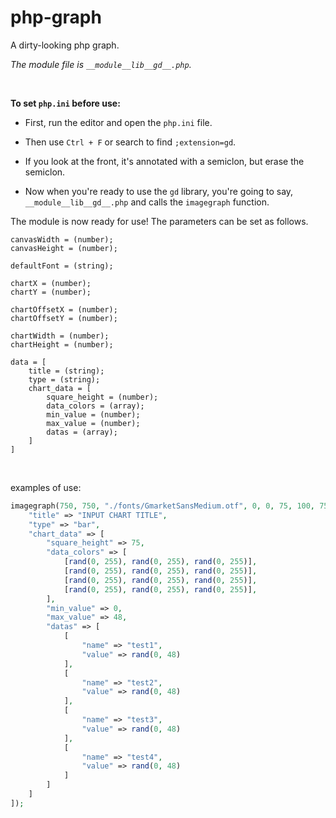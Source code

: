 # php-graph
A dirty-looking php graph.

*The module file is `__module__lib__gd__.php`.*

<br>

**To set `php.ini` before use:**

- First, run the editor and open the `php.ini` file.

- Then use `Ctrl + F` or search to find `;extension=gd`.

- If you look at the front, it's annotated with a semiclon, but erase the semiclon.

- Now when you're ready to use the `gd` library, you're going to say, `__module__lib__gd__.php` and calls the `imagegraph` function.

The module is now ready for use! The parameters can be set as follows.

```
canvasWidth = (number);
canvasHeight = (number);

defaultFont = (string);

chartX = (number);
chartY = (number);

chartOffsetX = (number);
chartOffsetY = (number);

chartWidth = (number);
chartHeight = (number);

data = [
    title = (string);
    type = (string);
    chart_data = [
        square_height = (number);
        data_colors = (array);
        min_value = (number);
        max_value = (number);
        datas = (array);
    ]
]
```

<br>

examples of use:

```php
imagegraph(750, 750, "./fonts/GmarketSansMedium.otf", 0, 0, 75, 100, 750, 750, [
    "title" => "INPUT CHART TITLE",
    "type" => "bar",
    "chart_data" => [
        "square_height" => 75,
        "data_colors" => [
            [rand(0, 255), rand(0, 255), rand(0, 255)],
            [rand(0, 255), rand(0, 255), rand(0, 255)],
            [rand(0, 255), rand(0, 255), rand(0, 255)],
            [rand(0, 255), rand(0, 255), rand(0, 255)],
        ],
        "min_value" => 0,
        "max_value" => 48,
        "datas" => [
            [
                "name" => "test1",
                "value" => rand(0, 48)
            ],
            [
                "name" => "test2",
                "value" => rand(0, 48)
            ],
            [
                "name" => "test3",
                "value" => rand(0, 48)
            ],
            [
                "name" => "test4",
                "value" => rand(0, 48)
            ]
        ]
    ]
]);
```
